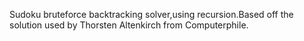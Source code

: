 Sudoku bruteforce backtracking solver,using recursion.Based off the solution used by Thorsten Altenkirch from Computerphile.
